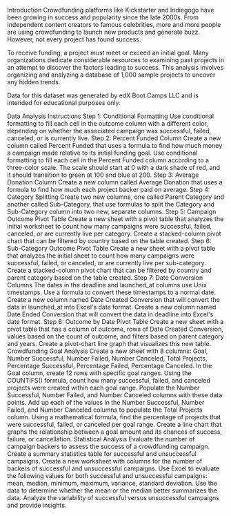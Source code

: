 Introduction
Crowdfunding platforms like Kickstarter and Indiegogo have been growing in success and popularity since the late 2000s. From independent content creators to famous celebrities, more and more people are using crowdfunding to launch new products and generate buzz. However, not every project has found success.

To receive funding, a project must meet or exceed an initial goal. Many organizations dedicate considerable resources to examining past projects in an attempt to discover the factors leading to success. This analysis involves organizing and analyzing a database of 1,000 sample projects to uncover any hidden trends.

Data for this dataset was generated by edX Boot Camps LLC and is intended for educational purposes only.

Data Analysis Instructions
Step 1: Conditional Formatting
Use conditional formatting to fill each cell in the outcome column with a different color, depending on whether the associated campaign was successful, failed, canceled, or is currently live.
Step 2: Percent Funded Column
Create a new column called Percent Funded that uses a formula to find how much money a campaign made relative to its initial funding goal.
Use conditional formatting to fill each cell in the Percent Funded column according to a three-color scale. The scale should start at 0 with a dark shade of red, and it should transition to green at 100 and blue at 200.
Step 3: Average Donation Column
Create a new column called Average Donation that uses a formula to find how much each project backer paid on average.
Step 4: Category Splitting
Create two new columns, one called Parent Category and another called Sub-Category, that use formulas to split the Category and Sub-Category column into two new, separate columns.
Step 5: Campaign Outcome Pivot Table
Create a new sheet with a pivot table that analyzes the initial worksheet to count how many campaigns were successful, failed, canceled, or are currently live per category.
Create a stacked-column pivot chart that can be filtered by country based on the table created.
Step 6: Sub-Category Outcome Pivot Table
Create a new sheet with a pivot table that analyzes the initial sheet to count how many campaigns were successful, failed, or canceled, or are currently live per sub-category.
Create a stacked-column pivot chart that can be filtered by country and parent category based on the table created.
Step 7: Date Conversion Columns
The dates in the deadline and launched_at columns use Unix timestamps. Use a formula to convert these timestamps to a normal date.
Create a new column named Date Created Conversion that will convert the data in launched_at into Excel's date format.
Create a new column named Date Ended Conversion that will convert the data in deadline into Excel's date format.
Step 8: Outcome by Date Pivot Table
Create a new sheet with a pivot table that has a column of outcome, rows of Date Created Conversion, values based on the count of outcome, and filters based on parent category and years.
Create a pivot-chart line graph that visualizes this new table.
Crowdfunding Goal Analysis
Create a new sheet with 8 columns: Goal, Number Successful, Number Failed, Number Canceled, Total Projects, Percentage Successful, Percentage Failed, Percentage Canceled.
In the Goal column, create 12 rows with specific goal ranges.
Using the COUNTIFS() formula, count how many successful, failed, and canceled projects were created within each goal range.
Populate the Number Successful, Number Failed, and Number Canceled columns with these data points.
Add up each of the values in the Number Successful, Number Failed, and Number Canceled columns to populate the Total Projects column.
Using a mathematical formula, find the percentage of projects that were successful, failed, or canceled per goal range.
Create a line chart that graphs the relationship between a goal amount and its chances of success, failure, or cancellation.
Statistical Analysis
Evaluate the number of campaign backers to assess the success of a crowdfunding campaign.
Create a summary statistics table for successful and unsuccessful campaigns.
Create a new worksheet with columns for the number of backers of successful and unsuccessful campaigns.
Use Excel to evaluate the following values for both successful and unsuccessful campaigns: mean, median, minimum, maximum, variance, standard deviation.
Use the data to determine whether the mean or the median better summarizes the data.
Analyze the variability of successful versus unsuccessful campaigns and provide insights.
